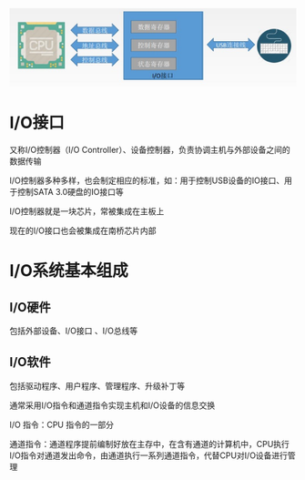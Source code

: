 ![](img/1.jpg)

# I/O接口

又称I/O控制器（I/O Controller）、设备控制器，负责协调主机与外部设备之间的数据传输

I/O控制器多种多样，也会制定相应的标准，如：用于控制USB设备的IO接口、用于控制SATA 3.0硬盘的IO接口等

I/O控制器就是一块芯片，常被集成在主板上

现在的I/O接口也会被集成在南桥芯片内部

# I/O系统基本组成

## I/O硬件

包括外部设备、I/O接口 、I/O总线等

## I/O软件

包括驱动程序、用户程序、管理程序、升级补丁等

通常采用I/O指令和通道指令实现主机和I/O设备的信息交换

I/O 指令：CPU 指令的一部分

通道指令：通道程序提前编制好放在主存中，在含有通道的计算机中，CPU执行I/O指令对通道发出命令，由通道执行一系列通道指令，代替CPU对I/O设备进行管理

